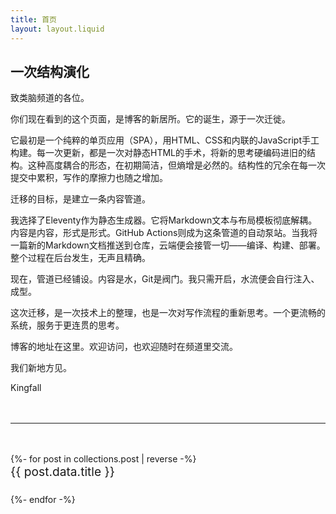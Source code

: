 ```yaml
---
title: 首页
layout: layout.liquid
---
```

<h2>一次结构演化</h2>
<p>
    致类脑频道的各位。
</p>
<p>
    你们现在看到的这个页面，是博客的新居所。它的诞生，源于一次迁徙。
</p>
<p>
    它最初是一个纯粹的单页应用（SPA），用HTML、CSS和内联的JavaScript手工构建。每一次更新，都是一次对静态HTML的手术，将新的思考硬编码进旧的结构。这种高度耦合的形态，在初期简洁，但熵增是必然的。结构性的冗余在每一次提交中累积，写作的摩擦力也随之增加。
</p>
<p>
    迁移的目标，是建立一条内容管道。
</p>
<p>
    我选择了Eleventy作为静态生成器。它将Markdown文本与布局模板彻底解耦。内容是内容，形式是形式。GitHub Actions则成为这条管道的自动泵站。当我将一篇新的Markdown文档推送到仓库，云端便会接管一切——编译、构建、部署。整个过程在后台发生，无声且精确。
</p>
<p>
    现在，管道已经铺设。内容是水，Git是阀门。我只需开启，水流便会自行注入、成型。
</p>
<p>
    这次迁移，是一次技术上的整理，也是一次对写作流程的重新思考。一个更流畅的系统，服务于更连贯的思考。
</p>
<p>
    博客的地址在这里。欢迎访问，也欢迎随时在频道里交流。
</p>
<p>
    我们新地方见。
</p>
<p>
    Kingfall
</p>

<hr style="margin: 3rem 0; border-color: var(--border-color);">

<ul style="list-style: none; padding: 0;">
{%- for post in collections.post | reverse -%}
    <li style="margin-bottom: 1.5rem;">
        <a href="{{ post.url }}" style="text-decoration: none; color: var(--text-color); font-size: 1.2rem; font-weight: 400;">{{ post.data.title }}</a>
    </li>
{%- endfor -%}
</ul> 